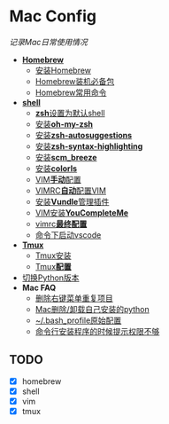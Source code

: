 # Mac Config
*记录Mac日常使用情况*
- [**Homebrew**](src/homebrew.md)
  - [安装Homebrew](src/homebrew.md#安装Homebrew)
  - [Homebrew装机必备包](src/homebrew.md#homebrew装机必备包)
  - [Homebrew常用命令](src/homebrew.md#homebrew常用命令)
- [**shell**](src/shell_config.md)
  - [**zsh**设置为默认shell](src/shell_config.md#zsh设置为默认shell)
  - [安装**oh-my-zsh**](src/shell_config.md#安装oh-my-zsh)
  - [安装**zsh-autosuggestions**](src/shell_config.md#安装zsh-autosuggestions)
  - [安装**zsh-syntax-highlighting**](src/shell_config.md#安装zsh-syntax-highlighting)
  - [安装**scm_breeze**](src/shell_config.md#安装scm-breeze)
  - [安装**colorls**](src/shell_config.md#安装colorls)
  - [VIM**手动**配置](src/shell_config.md#vim手动配置)
  - [VIMRC**自动**配置VIM](src/shell_config.md#vimrc自动配置vim)
  - [安装**Vundle**管理插件](src/shell_config.md#安装vundle管理插件)
  - [VIM安装**YouCompleteMe**](src/shell_config.md#vim安装youcompleteme)
  - [vimrc**最终配置**](src/shell_config.md#vimrc最终配置)
  - [命令下启动vscode](src/shell_config.md#命令下启动vscode)
- [**Tmux**](src/tmux_config.md#tmux)
  - [Tmux安装](src/tmux_config.md#tmux安装)
  - [Tmux**配置**](src/tmux_config.md#tmux配置)
- [切换Python版本](src/python.md#切换python版本)
- **Mac FAQ**
  - [删除右键菜单重复项目](src/faq/1.md)
  - [Mac删除/卸载自己安装的python](src/faq/2.md)
  - [~/.bash_profile原始配置](src/faq/3.md)
  - [命令行安装程序的时候提示权限不够](src/faq/4.md)


## TODO
- [x] homebrew
- [x] shell
- [x] vim
- [x] tmux
